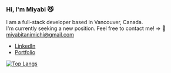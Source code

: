### Hi, I'm Miyabi 😼
I am a full-stack developer based in Vancouver, Canada. <br/>
I'm currently seeking a new position. Feel free to contact me! => 💌 miyabitanimichi@gmail.com

- [LinkedIn](https://www.linkedin.com/in/miyabi-tanimichi-71001a203/)
- [Portfolio](https://miyabitanimichi.com/)

<!--
**miyabitanimchi/miyabitanimchi** is a ✨ _special_ ✨ repository because its `README.md` (this file) appears on your GitHub profile.

Here are some ideas to get you started:

- 🔭 I’m currently working on ...
- 🌱 I’m currently learning ...
- 👯 I’m looking to collaborate on ...
- 🤔 I’m looking for help with ...
- 💬 Ask me about ...
- 📫 How to reach me: ...
- 😄 Pronouns: ...
- ⚡ Fun fact: ...
-->

[![Top Langs](https://github-readme-stats.vercel.app/api/top-langs/?username=miyabitanimchi&layout=compact&theme=tokyonight)](https://github.com/anuraghazra/github-readme-stats)
